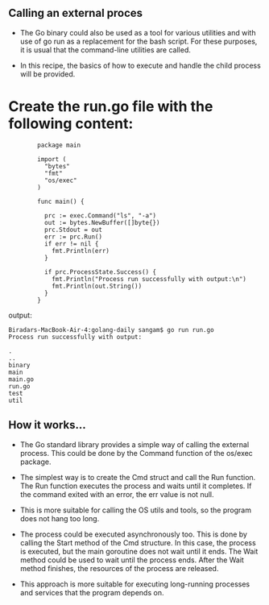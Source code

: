 ## Calling an external proces

- The Go binary could also be used as a tool for various utilities and with use of go run as a replacement for the bash script. For these purposes, it is usual that the command-line utilities are called.

- In this recipe, the basics of how to execute and handle the child process will be provided.

# Create the run.go file with the following content:

```
        package main

        import (
          "bytes"
          "fmt"
          "os/exec"
        )

        func main() {

          prc := exec.Command("ls", "-a")
          out := bytes.NewBuffer([]byte{})
          prc.Stdout = out
          err := prc.Run()
          if err != nil {
            fmt.Println(err)
          }

          if prc.ProcessState.Success() {
            fmt.Println("Process run successfully with output:\n")
            fmt.Println(out.String())
          }
        }
  ```
  output:
  ```
  Biradars-MacBook-Air-4:golang-daily sangam$ go run run.go
Process run successfully with output:

.
..
binary
main
main.go
run.go
test
util
  
  ```
  
 ##  How it works…

- The Go standard library provides a simple way of calling the external process. This could be done by the Command function of the os/exec package.

- The simplest way is to create the Cmd struct and call the Run function. The Run function executes the process and waits until it completes. If the command exited with an error, the err value is not null.

- This is more suitable for calling the OS utils and tools, so the program does not hang too long.

- The process could be executed asynchronously too. This is done by calling the Start method of the Cmd structure. In this case, the process is executed, but the main goroutine does not wait until it ends. The Wait method could be used to wait until the process ends. After the Wait method finishes, the resources of the process are released.

- This approach is more suitable for executing long-running processes and services that the program depends on.
